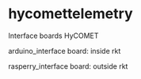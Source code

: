 # hycomettelemetry
Interface boards HyCOMET

arduino_interface board:
inside rkt




rasperry_interface board:
outside rkt

